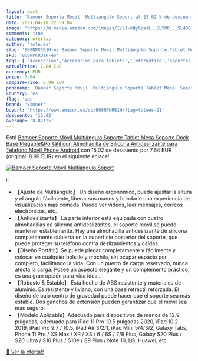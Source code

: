 ```yaml
---
layout: post
title: 'Bamoer Soporte Móvil  Multiángulo Soport al 15.02 % de descuento'
date: 2021-04-18 22:59:04
image: 'https://m.media-amazon.com/images/I/51-bQy6pasL._SL500_._SL400_.jpg'
comments: true
category: ofertas
author: 'tole.es'
slug: 'B08NPKRB1H-es Bamoer Soporte Móvil Multiángulo Soporte Tablet Mesa...'
sku: 'B08NPKRB1H-es'
tags: [ 'Accesorios','Accesorios para tablets','Informática','Soportes para tablets','android','bamoer', ]
actualPrice: 7.64 EUR
currency: EUR
price: 7.64
comparePrice: 8.99 EUR
prodname: 'Bamoer Soporte Móvil  Multiángulo Soporte Tablet Mesa  Soporte Dock Base Plegable&Portátil con Almohadilla de Silicona Antideslizante para Teléfono Móvil Phone  Android'
country: 'es'
flag: '🇪🇸'
brand: 'Bamoer'
buyurl: 'https://www.amazon.es/dp/B08NPKRB1H/?tag=tolees-21'
descuento: '15.02'
average: '8.82125'
---
```


Está [Bamoer Soporte Móvil  Multiángulo Soporte Tablet Mesa  Soporte Dock Base Plegable&Portátil con Almohadilla de Silicona Antideslizante para Teléfono Móvil Phone  Android](https://www.amazon.es/dp/B08NPKRB1H/?tag=tolees-21) con 15.02 de descuento por 7.64 EUR (original: 8.99 EUR) en el siguiente enlace!

[![Bamoer Soporte Móvil  Multiángulo Soport](https://m.media-amazon.com/images/I/51-bQy6pasL._SL500_._SL400_.jpg)](https://www.amazon.es/dp/B08NPKRB1H/?tag=tolees-21)

ℹ️:

- 【Ajuste de Multiángulo】 Un diseño ergonómico, puede ajustar la altura y el ángulo fácilmente, liberar sus manos y brindarle una experiencia de visualización más cómoda. Puede ver videos, leer mensajes, correos electrónicos, etc.
- 【Antideslizante】 La parte inferior está equipada con cuatro almohadillas de silicona antideslizantes, el soporte móvil se puede mantener establemente. Hay una almohadilla antideslizante de silicona completamente cubierta en la superficie posterior del soporte, que puede proteger su teléfono contra deslizamientos y caídas.
- 【Diseño Portátil】Se puede plegar completamente y fácilmente y colocar en cualquier bolsillo y mochila, sin ocupar espacio por completo, facilitando la vida. Con un puerto de carga reservado, nunca afecta la carga. Posee un aspecto elegante y un complemento práctico, es una gran opción para vida ideal.
- 【Robusto & Estable】 Está hecho de ABS resistente y materiales de aluminio. Es resistente y liviano, con una base retráctil reforzada. El diseño de bajo centro de gravedad puede hacer que el soporte sea más estable. Dos ganchos de extensión pueden garantizar que el móvil sea más seguro.
- 【Modelo Aplicable】Adecuado para dispositivos de menos de 12.9 pulgadas, adecuado para iPad 11 Pro 10.5 pulgadas 2020, iPad 10.2 2019, iPad Pro 9.7 / 10.5, iPad Air 3/2/1, iPad Mini 5/4/3/2, Galaxy Tabs, Phone 11 Pro / XS Max / XR / XS / 6 / 6S / 7/8 Plus, Galaxy S20 Plus / S20 Ultra / S10 Plus / S10e / S9 Plus / Note 10, LG, Huawei, etc.

[🛒 Ver la oferta!!](https://www.amazon.es/dp/B08NPKRB1H/?tag=tolees-21)
